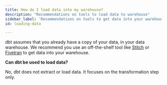 ```yaml
---
title: How do I load data into my warehouse?
description: "Recommendations on tools to load data to warehouse"
sidebar_label: 'Recommendations on tools to get data into your warehouse'
id: loading-data

---
```

dbt assumes that you already have a copy of your data, in your data warehouse. We recommend you use an off-the-shelf tool like [Stitch](https://www.stitchdata.com/) or [Fivetran](https://fivetran.com/) to get data into your warehouse.

**Can dbt be used to load data?**

No, dbt does not extract or load data. It focuses on the transformation step only.
